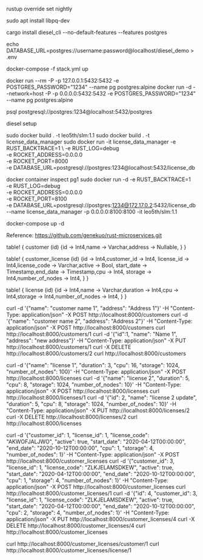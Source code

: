 rustup override set nightly

sudo apt install libpq-dev

cargo install diesel_cli --no-default-features --features postgres

echo DATABASE_URL=postgres://username:password@localhost/diesel_demo > .env

docker-compose -f stack.yml up

docker run --rm -P -p 127.0.0.1:5432:5432 -e POSTGRES_PASSWORD="1234" --name pg postgres:alpine
docker run -d --network=host -P -p 0.0.0.0:5432:5432 -e POSTGRES_PASSWORD="1234" --name pg postgres:alpine

psql postgresql://postgres:1234@localhost:5432/postgres


diesel setup

sudo docker build . -t leo5th/slm:1.1
sudo docker build . -t license_data_manager
sudo docker run -it license_data_manager -e RUST_BACKTRACE=1 \ 
-e RUST_LOG=debug \
-e ROCKET_ADDRESS=0.0.0.0 \
-e ROCKET_PORT=8000 \
-e DATABASE_URL=postgresql://postgres:1234@localhost:5432/license_db 

docker container inspect pg1
sudo docker run -d -e RUST_BACKTRACE=1 \
-e RUST_LOG=debug \
-e ROCKET_ADDRESS=0.0.0.0 \
-e ROCKET_PORT=8100 \
-e DATABASE_URL=postgresql://postgres:1234@172.17.0.2:5432/license_db \
--name license_data_manager -p 0.0.0.0:8100:8100 -it leo5th/slm:1.1 

docker-compose up -d


Reference:
https://github.com/genekuo/rust-microservices.git


table! {
    customer (id) {id -> Int4,name -> Varchar,address -> Nullable<Varchar>,    }
}

table! {
    customer_license (id) {id -> Int4,customer_id -> Int4,
license_id -> Int4,license_code -> Varchar,active -> Bool,
start_date -> Timestamp,end_date -> Timestamp,cpu -> Int4,
storage -> Int4,number_of_nodes -> Int4,
    }
}

table! {
    license (id) {id -> Int4,name -> Varchar,duration -> Int4,cpu -> Int4,storage -> Int4,number_of_nodes -> Int4,
    }
}


curl -d '{"name": "customer name 1", "address": "Address 1"}' -H "Content-Type: application/json" -X POST http://localhost:8000/customers
curl -d '{"name": "customer name 2", "address": "Address 2"}' -H "Content-Type: application/json" -X POST http://localhost:8000/customers
curl http://localhost:8000/customers/1
curl -d '{"id":1, "name": "Name 1", "address": "new address"}' -H "Content-Type: application/json" -X PUT http://localhost:8000/customers/1
curl -X DELETE http://localhost:8000/customers/2
curl http://localhost:8000/customers

curl -d '{"name": "license 1", "duration": 3, "cpu": 16, "storage": 1024, "number_of_nodes": 100}' -H "Content-Type: application/json" -X POST http://localhost:8000/licenses
curl -d '{"name": "license 2", "duration": 5, "cpu": 8, "storage": 1024, "number_of_nodes": 10}' -H "Content-Type: application/json" -X POST http://localhost:8000/licenses
curl http://localhost:8000/licenses/1
curl -d '{"id": 2, "name": "license 2 update", "duration": 5, "cpu": 8, "storage": 1024, "number_of_nodes": 10}' -H "Content-Type: application/json" -X PUT http://localhost:8000/licenses/2
curl -X DELETE http://localhost:8000/licenses/2
curl http://localhost:8000/licenses


curl -d '{"customer_id": 1, "license_id": 1, "license_code": "AKWOFJALJWO", "active": true, "start_date": "2020-04-12T00:00:00", "end_date": "2020-10-12T00:00:00", "cpu": 1, "storage": 4, "number_of_nodes": 1}' -H "Content-Type: application/json" -X POST http://localhost:8000/customer_licenses
curl -d '{"customer_id": 3, "license_id": 1, "license_code": "ZLKJELAMSDKEW", "active": true, "start_date": "2020-04-12T00:00:00", "end_date": "2020-10-12T00:00:00", "cpu": 1, "storage": 4, "number_of_nodes": 1}' -H "Content-Type: application/json" -X POST http://localhost:8000/customer_licenses
curl http://localhost:8000/customer_licenses/1
curl -d '{"id": 4, "customer_id": 3, "license_id": 1, "license_code": "ZLKJELAMSDKEW", "active": true, "start_date": "2020-04-12T00:00:00", "end_date": "2020-10-12T00:00:00", "cpu": 2, "storage": 4, "number_of_nodes": 1}' -H "Content-Type: application/json" -X PUT http://localhost:8000/customer_licenses/4
curl -X DELETE http://localhost:8000/customer_licenses/4
curl http://localhost:8000/customer_licenses

curl http://localhost:8000/customer_licenses/customer/1
curl http://localhost:8000/customer_licenses/license/1
